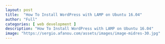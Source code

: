 ```yaml
---
layout: post
title:  "How To Install WordPress with LAMP on Ubuntu 16.04"
author: "Full"
categories: [ web development ]
description: "How To Install WordPress with LAMP on Ubuntu 16.04"
image: "https://sergio.afanou.com/assets/images/image-midres-30.jpg"
---
```




